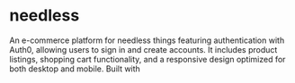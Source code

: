 # needless
An e-commerce platform for needless things featuring authentication with Auth0, allowing users to sign in and create accounts. It includes product listings, shopping cart functionality, and a responsive design optimized for both desktop and mobile. Built with 
